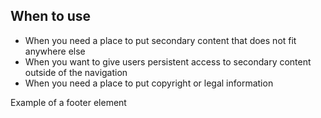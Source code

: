 ## When to use

- When you need a place to put secondary content that does not fit anywhere else
- When you want to give users persistent access to secondary content outside of
  the navigation
- When you need a place to put copyright or legal information

<div id="overview-image-description" class="visually-hidden">
  Example of a footer element
</div>
